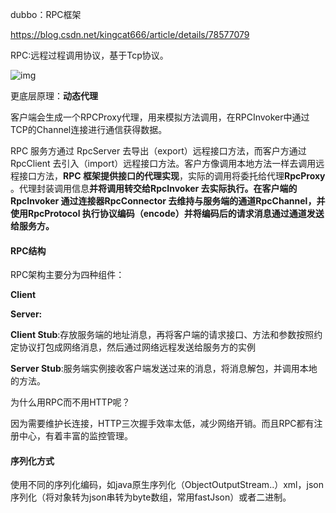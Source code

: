 dubbo：RPC框架

<https://blog.csdn.net/kingcat666/article/details/78577079>

RPC:远程过程调用协议，基于Tcp协议。

![img](https://gss3.bdstatic.com/7Po3dSag_xI4khGkpoWK1HF6hhy/baike/c0%3Dbaike80%2C5%2C5%2C80%2C26/sign=88d234b10b46f21fdd395601974d0005/18d8bc3eb13533fadd93e964a9d3fd1f41345b56.jpg)

更底层原理：**动态代理**

客户端会生成一个RPCProxy代理，用来模拟方法调用，在RPCInvoker中通过TCP的Channel连接进行通信获得数据。

RPC 服务方通过 RpcServer 去导出（export）远程接口方法，而客户方通过 RpcClient 去引入（import）远程接口方法。客户方像调用本地方法一样去调用远程接口方法，**RPC 框架提供接口的代理实现**，实际的调用将委托给代理**RpcProxy** 。代理封装调用信息**并将调用转交给RpcInvoker 去实际执行。在客户端的RpcInvoker 通过连接器RpcConnector 去维持与服务端的通道RpcChannel，并使用RpcProtocol 执行协议编码（encode）并将编码后的请求消息通过通道发送给服务方。**

#### RPC结构

RPC架构主要分为四种组件：

**Client**

**Server:**

**Client Stub**:存放服务端的地址消息，再将客户端的请求接口、方法和参数按照约定协议打包成网络消息，然后通过网络远程发送给服务方的实例

**Server Stub**:服务端实例接收客户端发送过来的消息，将消息解包，并调用本地的方法。

为什么用RPC而不用HTTP呢？

因为需要维护长连接，HTTP三次握手效率太低，减少网络开销。而且RPC都有注册中心，有着丰富的监控管理。

#### 序列化方式

使用不同的序列化编码，如java原生序列化（ObjectOutputStream..）xml，json序列化（将对象转为json串转为byte数组，常用fastJson）或者二进制。

